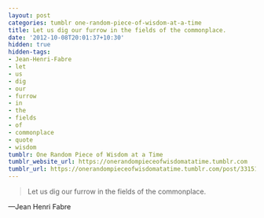```yaml
---
layout: post
categories: tumblr one-random-piece-of-wisdom-at-a-time
title: Let us dig our furrow in the fields of the commonplace.
date: '2012-10-08T20:01:37+10:30'
hidden: true
hidden-tags:
- Jean-Henri-Fabre
- let
- us
- dig
- our
- furrow
- in
- the
- fields
- of
- commonplace
- quote
- wisdom
tumblr: One Random Piece of Wisdom at a Time
tumblr_website_url: https://onerandompieceofwisdomatatime.tumblr.com
tumblr_url: https://onerandompieceofwisdomatatime.tumblr.com/post/33151567499/let-us-dig-our-furrow-in-the-fields-of-the
---
```

> Let us dig our furrow in the fields of the commonplace.

—Jean Henri Fabre
